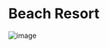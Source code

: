 # Beach Resort

![image](https://github.com/HackerTanveer/Bungalows-Resort/assets/146033345/a5083362-a9d7-42ef-b919-1ded1781cdd6)
